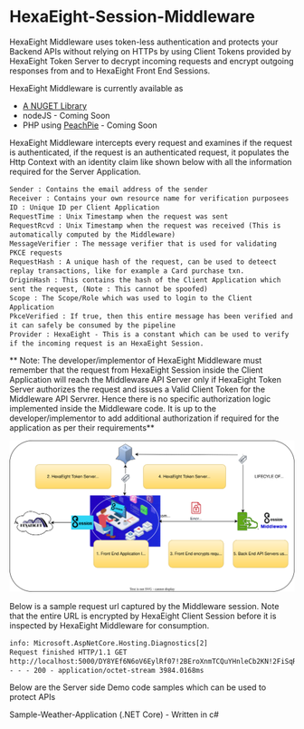 # HexaEight-Session-Middleware
HexaEight Middleware uses token-less authentication and protects your Backend APIs without relying on HTTPs by using Client Tokens provided by HexaEight Token Server to decrypt incoming requests and encrypt outgoing responses from and to HexaEight Front End Sessions.

HexaEight Middleware is currently available as 

- [A NUGET Library](https://www.nuget.org/packages/HexaEightMiddleware/)
- nodeJS - Coming Soon
- PHP using [PeachPie](https://www.peachpie.io/) - Coming Soon

HexaEight Middleware intercepts every request and examines if the request is authenticated, if the request is an authenticated request, it populates the Http Context with an identity claim like shown below with all the information required for the Server Application.

```
Sender : Contains the email address of the sender
Receiver : Contains your own resource name for verification purposees
ID : Unique ID per Client Application
RequestTime : Unix Timestamp when the request was sent
RequestRcvd : Unix Timestamp when the request was received (This is automatically computed by the Middleware)
MessageVerifier : The message verifier that is used for validating PKCE requests
RequestHash : A unique hash of the request, can be used to deteect replay transactions, like for example a Card purchase txn.
OriginHash : This contains the hash of the Client Application which sent the request, (Note : This cannot be spoofed)
Scope : The Scope/Role which was used to login to the Client Application
PkceVerified : If true, then this entire message has been verified and it can safely be consumed by the pipeline
Provider : HexaEight - This is a constant which can be used to verify if the incoming request is an HexaEight Session.
```

** Note: The developer/implementor of HexaEight Middleware must remember that the request from HexaEight Session inside the Client Application will reach the Middleware API Server only if HexaEight Token Server authorizes the request and issues a Valid Client Token for the Middleware API Servrer. Hence there is no specific authorization logic implemented inside the Middleware code. It is up to the developer/implementor to add additional authorization if required for the application as per their requirements**

![HexaEight-Application-Life-Cycle](https://github.com/HexaEightTeam/HexaEight-Middleware/blob/main/lifecycle-of-hexaeight-application.svg?raw=true)

Below is a sample request url captured by the Middleware session. Note that the entire URL is encrypted by HexaEight Client Session before it is inspected by HexaEight Middleware for consumption.

```
info: Microsoft.AspNetCore.Hosting.Diagnostics[2]
Request finished HTTP/1.1 GET http://localhost:5000/DY8YEf6N6oV6EylRf07!2BEroXnmTCQuYHnleCb2KN!2FiSqRvU7yUmJDD4zvwECeH1wU0p7Q9Utt3A3UKOB!2BypfFU!2BoPQU6B4R9!2FYJwPJdtJnsqPIF5UmTOLjMBUEmaF1RI7lZxLQqKFwUbWw1zQFVqFNAJuoxxXC9fnFQadDMpDe2JqJ8zW1xIhCMixYlKDupPdh!2FgXkszbS24hX5Am1JaZDhOTXoIPBdckxZ0hUkHnEzKDjwTBo3RFt5IMwY6g!2BI6iqhvB2V470h!2FEWghwRSdTch4UY8rYjmAEmquK5BSKW0iKlgnDW!2BUE3JNkV6vYZsSzzZAX4M7i4pFfAQ4igWutl!2BoKG!2F2bCxYmhaoTG8N81BsTqCLnA2wfwRs0BBASpt4nEOtWiQ!2Fwg6IYeEIUmu0VwBrd40OR8k6kHM7XPcT9EeTqA!3D!3D!7CqYdmLrpEy1WYIWBtE4M1gUJbwAtEQCtLWlNqW6Q7M1mad282q3kIfYImUxxWO5RZs0CZV3lHSQwPYmlg!2B9!2F0S2otYXddf1hFgWpVKxUV7QbEDZFD8nd6aSBh7x0jCH8WiGcpdDEEaIZpFm4sZEziCQkeznDFPhQ7!2BjEEQgHVaOh2Lo1hTjJPARWAb3VSgRM0whuNhYsI3mgEEGUf0jb3ESgBzUfRNN04yyCaGsNdOhpcVdFfhGkXCTAms15S7wsDay4iK9cuwCqVNBMnBFEcN78a6B8EOys6TiN3ZvplIjtGQulqYFkYfk9FNBtXclAe5HRHFkZEHCSUJXMjBIdLdwkuShyteXwmx4LxZspk1xGLW40S5VUbXoI5gABDcVwkV1RYEPkq9EIiD8IFBnQSEB1IgyLmP4ZhwFysUbEJPQ8VLvwfAEPZLGJDNlaAVShzexqwhFOEKoRxdOxvjF84eYln!2B3!2BBQ0Ag2knvXw0NNlfXOmGDqi8vbxN5G3eVg3pJBy8ISTlsRhkafys9AAMqXNF3uSXLDDlVlFnWgjlCVSspStUfH31ufYALBGvOE59Y8QvWPoxUB0kMAQEFEr8H0b0t2km9J7RtoCiCAqIoqV94gyIn6VJ4ItE6akiEKCJ!2FK34rTiBLAVQPQO9SEwTVeasknkv8JXxPdx2se7K7s!2FK!2FLYMj3z!2FYESJ8qQ1UZdkebXniUHxRVDpYiJI!2FoHdrRWRSsEHYAQd00g1tgWk7cGD4ESMH3ngcF8yDe0b1Hojjly0!3D - - - 200 - application/octet-stream 3984.0168ms
```

Below are the Server side Demo code samples which can be used to protect APIs

Sample-Weather-Application (.NET Core) - Written in c#




